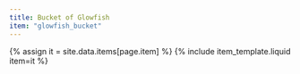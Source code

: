 ```yaml
---
title: Bucket of Glowfish
item: "glowfish_bucket"
---
```


{% assign it = site.data.items[page.item] %}
{% include item_template.liquid item=it %}

